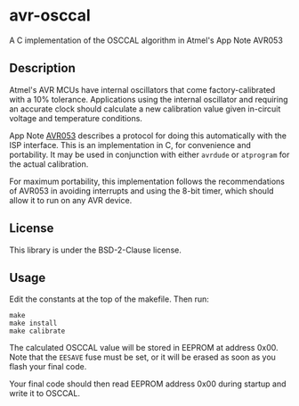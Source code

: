 # avr-osccal

A C implementation of the OSCCAL algorithm in Atmel's App Note AVR053

## Description

Atmel's AVR MCUs have internal oscillators that come factory-calibrated with a
10% tolerance.  Applications using the internal oscillator and requiring an
accurate clock should calculate a new calibration value given in-circuit
voltage and temperature conditions.

App Note [AVR053](http://www.atmel.com/images/doc2555.pdf) describes a protocol
for doing this automatically with the ISP interface.  This is an implementation
in C, for convenience and portability.  It may be used in conjunction with
either `avrdude` or `atprogram` for the actual calibration.

For maximum portability, this implementation follows the recommendations of
AVR053 in avoiding interrupts and using the 8-bit timer, which should allow it
to run on any AVR device.

## License

This library is under the BSD-2-Clause license.

## Usage

Edit the constants at the top of the makefile.  Then run:
```
make
make install
make calibrate
```

The calculated OSCCAL value will be stored in EEPROM at address 0x00.  Note
that the `EESAVE` fuse must be set, or it will be erased as soon as you flash
your final code.

Your final code should then read EEPROM address 0x00 during startup and write
it to OSCCAL.
